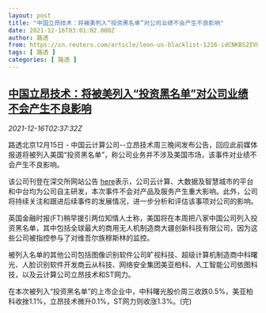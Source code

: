 ```yaml
---
layout: post
title: "中国立昂技术：将被美列入“投资黑名单”对公司业绩不会产生不良影响"
date: 2021-12-16T03:01:02.000Z
author: 路透
from: https://cn.reuters.com/article/leon-us-blacklist-1216-idCNKBS2IV07B
tags: [ 路透 ]
categories: [ 路透 ]
---
```

<!--1639623662000-->
[中国立昂技术：将被美列入“投资黑名单”对公司业绩不会产生不良影响](https://cn.reuters.com/article/leon-us-blacklist-1216-idCNKBS2IV07B)
------

<div>
<div><i>2021-12-16T02:37:32Z</i></div><p>路透北京12月15日 - 中国云计算公司--立昂技术周三晚间发布公告，回应此前媒体报道将被列入美国“投资黑名单”，称公司业务并不涉及美国市场，该事件对业绩不会产生不良影响。</p><p>该公司刊登在深交所网站公告 <a href="http://www.szse.cn/disclosure/listed/bulletinDetail/index.html?37cbdafa-f8d2-4e5e-9308-97c3e6331d0e">here</a>表示，公司云计算、大数据及智慧城市的平台和中台均为公司自主研发，本次事件不会对产品及服务产生重大影响。此外，公司将持续关注和跟进后续事件的发展情况，进一步分析和评估该事项对公司的影响。</p><p>英国金融时报(FT)稍早援引两位知情人士称，美国将在本周把八家中国公司列入投资黑名单，其中包括全球最大的商用无人机制造商大疆创新科技有限公司，因为这些公司被指控参与了对维吾尔族穆斯林的监控。</p><p>被列入名单的其他公司包括图像识别软件公司旷视科技、超级计算机制造商中科曙光、人脸识别软件开发商云从科技、网络安全集团美亚柏科、人工智能公司依图科技，以及云计算公司立昂技术和ST网力。</p><p>在本次被列入“投资黑名单”的上市企业中，中科曙光股价周三收跌0.5%，美亚柏科收挫1.1%，立昂技术微升0.1%，ST网力则收涨1.3%。(完)</p>
</div>
